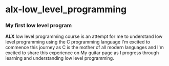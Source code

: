 # alx-low_level_programming
### My first low level program

**ALX** low level programming course is an attempt for me to understand low level programming using the C programming language I'm excited to commence this journey as C is the mother of all modern languages and I'm excited to share this experience on My guitar page as I progress through learning and understanding low level programming.
